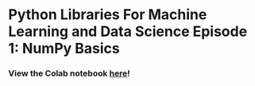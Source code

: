 # Python Libraries For Machine Learning and Data Science Episode 1: NumPy Basics

### View the Colab notebook [here](https://colab.research.google.com/drive/1rF_j_tJCPjSKIkwIYxtN8NOVxwo2b6LO?usp=sharing)!
